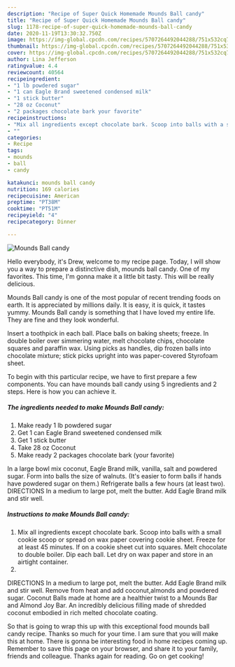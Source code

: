 ```yaml
---
description: "Recipe of Super Quick Homemade Mounds Ball candy"
title: "Recipe of Super Quick Homemade Mounds Ball candy"
slug: 1178-recipe-of-super-quick-homemade-mounds-ball-candy
date: 2020-11-19T13:30:32.750Z
image: https://img-global.cpcdn.com/recipes/5707264492044288/751x532cq70/mounds-ball-candy-recipe-main-photo.jpg
thumbnail: https://img-global.cpcdn.com/recipes/5707264492044288/751x532cq70/mounds-ball-candy-recipe-main-photo.jpg
cover: https://img-global.cpcdn.com/recipes/5707264492044288/751x532cq70/mounds-ball-candy-recipe-main-photo.jpg
author: Lina Jefferson
ratingvalue: 4.4
reviewcount: 40564
recipeingredient:
- "1 lb powdered sugar"
- "1 can Eagle Brand sweetened condensed milk"
- "1 stick butter"
- "28 oz Coconut"
- "2 packages chocolate bark your favorite"
recipeinstructions:
- "Mix all ingredients except chocolate bark. Scoop into balls with a small cookie scoop or spread on wax paper covering cookie sheet. Freeze for at least 45 minutes. If on a cookie sheet cut into squares. Melt chocolate to double boiler. Dip each ball. Let dry on wax paper and store in an airtight container."
- ""
categories:
- Recipe
tags:
- mounds
- ball
- candy

katakunci: mounds ball candy 
nutrition: 169 calories
recipecuisine: American
preptime: "PT38M"
cooktime: "PT51M"
recipeyield: "4"
recipecategory: Dinner

---
```



![Mounds Ball candy](https://img-global.cpcdn.com/recipes/5707264492044288/751x532cq70/mounds-ball-candy-recipe-main-photo.jpg)

Hello everybody, it's Drew, welcome to my recipe page. Today, I will show you a way to prepare a distinctive dish, mounds ball candy. One of my favorites. This time, I'm gonna make it a little bit tasty. This will be really delicious.

Mounds Ball candy is one of the most popular of recent trending foods on earth. It is appreciated by millions daily. It is easy, it is quick, it tastes yummy. Mounds Ball candy is something that I have loved my entire life. They are fine and they look wonderful.

Insert a toothpick in each ball. Place balls on baking sheets; freeze. In double boiler over simmering water, melt chocolate chips, chocolate squares and paraffin wax. Using picks as handles, dip frozen balls into chocolate mixture; stick picks upright into was paper-covered Styrofoam sheet.


To begin with this particular recipe, we have to first prepare a few components. You can have mounds ball candy using 5 ingredients and 2 steps. Here is how you can achieve it.

<!--inarticleads1-->

##### The ingredients needed to make Mounds Ball candy:

1. Make ready 1 lb powdered sugar
1. Get 1 can Eagle Brand sweetened condensed milk
1. Get 1 stick butter
1. Take 28 oz Coconut
1. Make ready 2 packages chocolate bark (your favorite)


In a large bowl mix coconut, Eagle Brand milk, vanilla, salt and powdered sugar. Form into balls the size of walnuts. (It&#39;s easier to form balls if hands have powdered sugar on them.) Refrigerate balls a few hours (at least two). DIRECTIONS In a medium to large pot, melt the butter. Add Eagle Brand milk and stir well. 

<!--inarticleads2-->

##### Instructions to make Mounds Ball candy:

1. Mix all ingredients except chocolate bark. Scoop into balls with a small cookie scoop or spread on wax paper covering cookie sheet. Freeze for at least 45 minutes. If on a cookie sheet cut into squares. Melt chocolate to double boiler. Dip each ball. Let dry on wax paper and store in an airtight container.
1. 


DIRECTIONS In a medium to large pot, melt the butter. Add Eagle Brand milk and stir well. Remove from heat and add coconut,almonds and powdered sugar. Coconut Balls made at home are a healthier twist to a Mounds Bar and Almond Joy Bar. An incredibly delicious filling made of shredded coconut embodied in rich melted chocolate coating. 

So that is going to wrap this up with this exceptional food mounds ball candy recipe. Thanks so much for your time. I am sure that you will make this at home. There is gonna be interesting food in home recipes coming up. Remember to save this page on your browser, and share it to your family, friends and colleague. Thanks again for reading. Go on get cooking!
